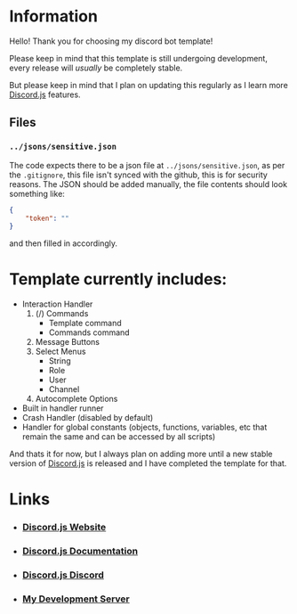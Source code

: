 # Information

Hello! Thank you for choosing my discord bot template!

Please keep in mind that this template is still undergoing development, every release will *usually* be completely stable.

But please keep in mind that I plan on updating this regularly as I learn more [Discord.js](https://discord.js.org/#/) features.

## Files

### `../jsons/sensitive.json`
The code expects there to be a json file at `../jsons/sensitive.json`, as per the `.gitignore`, this file isn't synced with the github, this is for security reasons.
The JSON should be added manually, the file contents should look something like:
```json
{
    "token": ""
}
```
and then filled in accordingly.

# Template currently includes:
* Interaction Handler
  1. (/) Commands
      * Template command
      * Commands command
  3. Message Buttons
  4. Select Menus
      * String
      * Role
      * User
      * Channel
  5. Autocomplete Options
* Built in handler runner
* Crash Handler (disabled by default)
* Handler for global constants (objects, functions, variables, etc that remain the same and can be accessed by all scripts)

And thats it for now, but I always plan on adding more until a new stable version of [Discord.js](https://discord.js.org/#/) is released and I have completed the template for that.

# Links

* ### [Discord.js Website](https://discord.js.org/#/)
* ### [Discord.js Documentation](https://discord.js.org/#/docs/discord.js/14.7.1/general/welcome)
* ### [Discord.js Discord](https://discord.com/invite/djs)

* ### [My Development Server](https://discord.gg/p7wcaTBFFu)
